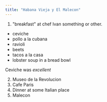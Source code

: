 ```yaml
---
title: "Habana Vieja y El Malecon"
---
```


1. "breakfast" at chef Ivan something or other.

 - ceviche
 - pollo a la cubana
 - ravioli
 - beets
 - tacos a la casa
 - lobster soup in a bread bowl

Ceviche was *excellent*

2. Museo de la Revolucion
3. Cafe Paris
4. Dinner at some Italian place
5. Malecon

